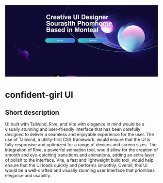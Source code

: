 <img src="confident.gif" loading="lazy" class="img-fluid" alt="">  

# confident-girl UI

## Short description
UI built with Tailwind, Rive, and Vite with elegance in mind would be a visually stunning and user-friendly interface that has been carefully designed to deliver a seamless and enjoyable experience for the user. The use of Tailwind, a utility-first CSS framework, would ensure that the UI is fully responsive and optimized for a range of devices and screen sizes. The integration of Rive, a powerful animation tool, would allow for the creation of smooth and eye-catching transitions and animations, adding an extra layer of polish to the interface. Vite, a fast and lightweight build tool, would help ensure that the UI loads quickly and performs smoothly. Overall, this UI would be a well-crafted and visually stunning user interface that prioritizes elegance and usability.


